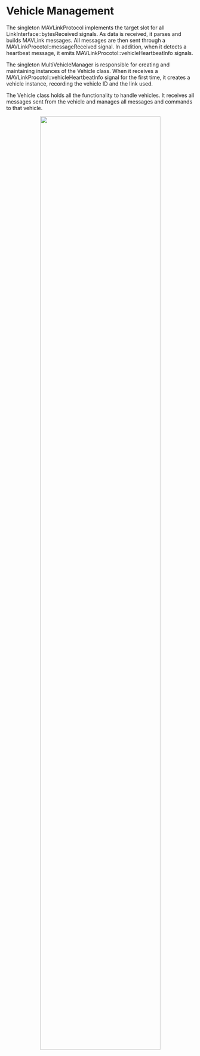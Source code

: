 # Vehicle Management

The singleton MAVLinkProtocol implements the target slot for all LinkInterface::bytesReceived signals. As data is received, it parses and builds MAVLink messages.
All messages are then sent through a MAVLinkProcotol::messageReceived signal. In addition, when it detects a heartbeat message,
it emits MAVLinkProcotol::vehicleHeartbeatInfo signals. 

The singleton MultiVehicleManager is responsible for creating and maintaining instances of the Vehicle class. When it receives a MAVLinkProcotol::vehicleHeartbeatInfo
signal for the first time, it creates a vehicle instance, recording the vehicle ID and the link used. 

The Vehicle class holds all the functionality to handle vehicles. It receives all messages sent from the vehicle and manages all messages and commands to that vehicle.

<div align="center">
<img src="../vehicleMgmt.svg" style="width:80%; height=auto;">
</div>
